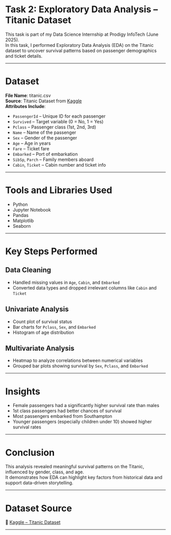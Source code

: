 # Task 2: Exploratory Data Analysis – Titanic Dataset

This task is part of my Data Science Internship at Prodigy InfoTech (June 2025).  
In this task, I performed Exploratory Data Analysis (EDA) on the Titanic dataset to uncover survival patterns based on passenger demographics and ticket details.

---

# Dataset

**File Name**: titanic.csv  
**Source**: Titanic Dataset from [Kaggle](https://www.kaggle.com/competitions/titanic/data)  
**Attributes Include**:
- `PassengerId` – Unique ID for each passenger  
- `Survived` – Target variable (0 = No, 1 = Yes)  
- `Pclass` – Passenger class (1st, 2nd, 3rd)  
- `Name` – Name of the passenger  
- `Sex` – Gender of the passenger  
- `Age` – Age in years  
- `Fare` – Ticket fare  
- `Embarked` – Port of embarkation  
- `SibSp`, `Parch` – Family members aboard  
- `Cabin`, `Ticket` – Cabin number and ticket info

---

# Tools and Libraries Used

- Python  
- Jupyter Notebook  
- Pandas  
- Matplotlib  
- Seaborn

---

# Key Steps Performed

## Data Cleaning
- Handled missing values in `Age`, `Cabin`, and `Embarked`  
- Converted data types and dropped irrelevant columns like `Cabin` and `Ticket`

## Univariate Analysis
- Count plot of survival status  
- Bar charts for `Pclass`, `Sex`, and `Embarked`  
- Histogram of age distribution

## Multivariate Analysis
- Heatmap to analyze correlations between numerical variables  
- Grouped bar plots showing survival by `Sex`, `Pclass`, and `Embarked`

---

# Insights

- Female passengers had a significantly higher survival rate than males  
- 1st class passengers had better chances of survival  
- Most passengers embarked from Southampton  
- Younger passengers (especially children under 10) showed higher survival rates

---

# Conclusion

This analysis revealed meaningful survival patterns on the Titanic, influenced by gender, class, and age.  
It demonstrates how EDA can highlight key factors from historical data and support data-driven storytelling.

---

# Dataset Source

🔗 [Kaggle – Titanic Dataset](https://www.kaggle.com/competitions/titanic/data)

---
